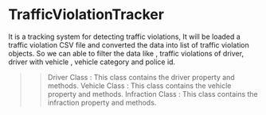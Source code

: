 # TrafficViolationTracker
 It is a tracking system for detecting traffic violations, It will be loaded a traffic violation  CSV file and  converted the data into list of traffic violation objects.  So we can able to filter the data  like , traffic violations of  driver, driver with vehicle , vehicle category and police id.
>>Driver Class :
    This class contains the driver property and methods.
Vehicle Class :
    This class contains the vehicle property and methods.
Infraction Class :
    This class contains the infraction property and methods.
